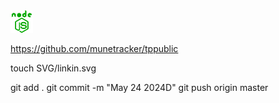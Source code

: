 

<img src="https://raw.githubusercontent.com/munetracker/tppublic/master/SVG/nodejs.svg" width="36" height="36" alt="nodejs" />


https://github.com/munetracker/tppublic


touch SVG/linkin.svg


git add .
git commit -m "May 24 2024D"
git push origin master


